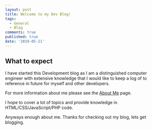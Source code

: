 ```yaml
---
layout: post
title: Welcome to my Dev Blog!
tags:
  - General
  - Blog
comments: true
published: true
date: '2019-05-21'
---
```

## What to expect

I have started this Development blog as I am a distinguished computer engineer with extensive knowledge that I would like to keep a log of to reference in future for myself and other developers. 

For more information about me please see the [About Me](about) page.

I hope to cover a lot of topics and provide knowledge in HTML/CSS/JavaScript/PHP code.

Anyways enough about me.
Thanks for checking out my blog, lets get blogging.
